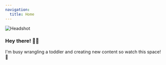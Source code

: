 ```yaml
---
navigation:
  title: Home
---
```


![Headshot](/headshot.png)

### Hey there! 🙋‍♂️

I'm busy wrangling a toddler and creating new content so watch this space! 👀

